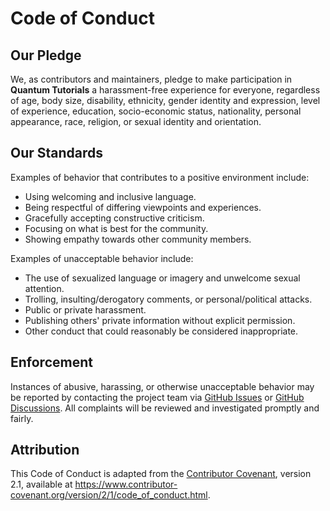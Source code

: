 # Code of Conduct

## Our Pledge
We, as contributors and maintainers, pledge to make participation in **Quantum Tutorials** a harassment-free experience for everyone, regardless of age, body size, disability, ethnicity, gender identity and expression, level of experience, education, socio-economic status, nationality, personal appearance, race, religion, or sexual identity and orientation.

## Our Standards
Examples of behavior that contributes to a positive environment include:
- Using welcoming and inclusive language.
- Being respectful of differing viewpoints and experiences.
- Gracefully accepting constructive criticism.
- Focusing on what is best for the community.
- Showing empathy towards other community members.

Examples of unacceptable behavior include:
- The use of sexualized language or imagery and unwelcome sexual attention.
- Trolling, insulting/derogatory comments, or personal/political attacks.
- Public or private harassment.
- Publishing others' private information without explicit permission.
- Other conduct that could reasonably be considered inappropriate.

## Enforcement
Instances of abusive, harassing, or otherwise unacceptable behavior may be reported by contacting the project team via [GitHub Issues](https://github.com/yourusername/quantum-tutorials/issues) or [GitHub Discussions](https://github.com/yourusername/quantum-tutorials/discussions). All complaints will be reviewed and investigated promptly and fairly.

## Attribution
This Code of Conduct is adapted from the [Contributor Covenant](https://www.contributor-covenant.org), version 2.1, available at https://www.contributor-covenant.org/version/2/1/code_of_conduct.html.